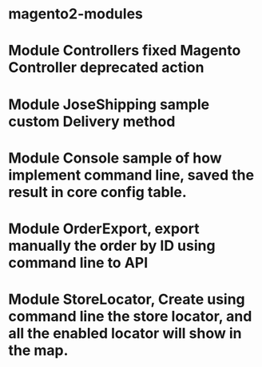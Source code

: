 # magento2-modules

# Module Controllers fixed Magento Controller deprecated action
# Module JoseShipping sample custom Delivery method
# Module Console sample of how implement command line, saved the result in core config table.
# Module OrderExport, export manually the order by ID using command line to API
# Module StoreLocator, Create using command line the store locator, and all the enabled locator will show in the map.
